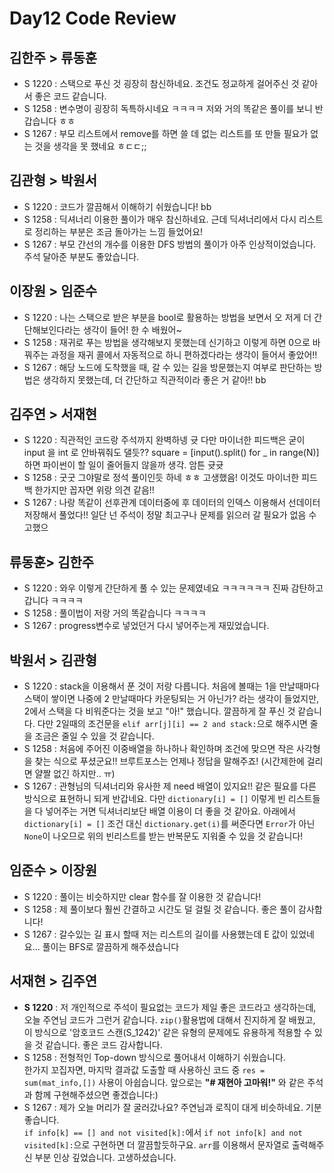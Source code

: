 # Day12 Code Review

## 김한주 > 류동훈

- S 1220 : 스택으로 푸신 것 굉장히 참신하네요. 조건도 정교하게 걸어주신 것 같아서 좋은 코드 같습니다.
- S 1258 : 변수명이 굉장히 독특하시네요 ㅋㅋㅋㅋ 저와 거의 똑같은 풀이를 보니 반갑습니다 ㅎㅎ
- S 1267 : 부모 리스트에서 remove를 하면 쓸 데 없는 리스트를 또 만들 필요가 없는 것을 생각을 못 했네요 ㅎㄷㄷ;; 

## 김관형 > 박원서

- S 1220 : 코드가 깔끔해서 이해하기 쉬웠습니다! bb
- S 1258 : 딕셔너리 이용한 풀이가 매우 참신하네요. 근데 딕셔너리에서 다시 리스트로 정리하는 부분은 조금 돌아가는 느낌 들었어요!
- S 1267 : 부모 간선의 개수를 이용한 DFS 방법의 풀이가 아주 인상적이었습니다. 주석 달아준 부분도 좋았습니다.

## 이장원 > 임준수

- S 1220 : 나는 스택으로 받은 부분을 bool로 활용하는 방법을 보면서 오 저게 더 간단해보인다라는 생각이 들어! 한 수 배웠어~
- S 1258 : 재귀로 푸는 방법을 생각해보지 못했는데 신기하고 이렇게 하면 0으로 바꿔주는 과정을 재귀 콜에서 자동적으로 하니 편하겠다라는 생각이 들어서 좋았어!!
- S 1267 : 해당 노드에 도착했을 때, 갈 수 있는 길을 방문했는지 여부로 판단하는 방법은 생각하지 못했는데, 더 간단하고 직관적이라 좋은 거 같아!! bb

## 김주연 > 서재현

- S 1220 : 직관적인 코드랑 주석까지 완벽하넹 귯 다만 마이너한 피드백은 굳이 input 을 int 로 안바꿔줘도 댈듯?? square = [input().split() for _ in range(N)] 하면 파이썬이 할 일이 줄어들지 않을까 생각. 암튼 귯귯
- S 1258 : 굿굿 그야말로 정석 풀이인듯 하네 ㅎㅎ 고생했음! 이것도 마이너한 피드백 한가지만 꼽자면 위랑 의견 같음!!
- S 1267 : 나랑 똑같이 선후관계 데이터중에 후 데이터의 인덱스 이용해서 선데이터 저장해서 풀었다!! 일단 넌 주석이 정말 최고구나 문제를 읽으러 갈 필요가 없음 수고했으 
 
## 류동훈> 김한주

- S 1220 : 와우 이렇게 간단하게 풀 수 있는 문제였네요 ㅋㅋㅋㅋㅋㅋ 진짜 감탄하고 갑니다 ㅋㅋㅋㅋ
- S 1258 : 풀이법이 저랑 거의 똑같습니다 ㅋㅋㅋㅋ
- S 1267 : progress변수로 넣었던거 다시 넣어주는게 재밌었습니다.

## 박원서 > 김관형

- S 1220 : stack을 이용해서 푼 것이 저랑 다릅니다. 처음에 볼때는 1을 만날때마다 스택이 쌓이면 나중에 2 만날때마다 카운팅되는 거 아닌가? 라는 생각이 들었지만, 2에서 스택을 다 비워준다는 것을 보고 "아!" 했습니다. 깔끔하게 잘 푸신 것 같습니다. 다만 2일때의 조건문을 `elif arr[j][i] == 2 and stack:`으로 해주시면 줄을 조금은 줄일 수 있을 것 같습니다.
- S 1258 : 처음에 주어진 이중배열을 하나하나 확인하며 조건에 맞으면 작은 사각형을 찾는 식으로 푸셨군요!! 브루트포스는 언제나 정답을 말해주죠! (시간제한에 걸리면 얄짤 없긴 하지만.. ㅠ)
- S 1267 : 관형님의 딕셔너리와 유사한 제 need 배열이 있지요!! 같은 필요를 다른 방식으로 표현하니 되게 반갑네요. 다만 `dictionary[i] = []` 이렇게 빈 리스트들을 다 넣어주는 거면 딕셔너리보단 배열 이용이 더 좋을 것 같아요. 아래에서 `dictionary[i] = []` 조건 대신 `dictionary.get(i)`를 써준다면 `Error`가 아닌 `None`이 나오므로 위의 빈리스트를 받는 반복문도 지워줄 수 있을 것 같습니다!

## 임준수 > 이장원

- S 1220 : 풀이는 비슷하지만 clear 함수를 잘 이용한 것 같습니다!
- S 1258 : 제 풀이보다 훨씬 간결하고 시간도 덜 걸릴 것 같습니다. 좋은 풀이 감사합니다!
- S 1267 : 갈수있는 길 표시 할때 저는 리스트의 길이를 사용했는데 E 값이 있었네요... 풀이는 BFS로 깔끔하게 해주셨습니다

## 서재현 > 김주연

- **S 1220** : 저 개인적으로 주석이 필요없는 코드가 제일 좋은 코드라고 생각하는데, 오늘 주연님 코드가 그런거 같습니다. `zip()`활용법에 대해서 진지하게 잘 배웠고, 이 방식으로 '암호코드 스캔(S_1242)' 같은 유형의 문제에도 유용하게 적용할 수 있을 것 같습니다. 좋은 코드 감사합니다.
- S 1258 : 전형적인 Top-down 방식으로 풀어내서 이해하기 쉬웠습니다.  
한가지 꼬집자면, 마지막 결과값 도출할 때 사용하신 코드 중 `res = sum(mat_info,[])` 사용이 아쉽습니다. 앞으로는 **"# 재현아 고마워!"** 와 같은 주석과 함께 구현해주셨으면 좋겠습니다:)
- S 1267 : 제가 오늘 머리가 잘 굴러갔나요? 주연님과 로직이 대게 비슷하네요. 기분 좋습니다.  
`if info[k] == [] and not visited[k]:`에서 `if not info[k] and not visited[k]:`으로 구현하면 더 깔끔할듯하구요. `arr`를 이용해서 문자열로 출력해주신 부분 인상 깊었습니다. 고생하셨습니다.
